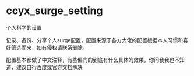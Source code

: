 # ccyx_surge_setting
个人科学的设置

记录、备份、分享个人surge配置，配置来源于各方大佬的配置根据本人习惯和喜好筛选而来，如有侵权请联系删除。

配置基本都做了中文注释，有些偏门的到底有什么具体的效果，你问我我也不知道，建议自行百度或官方文档解决
